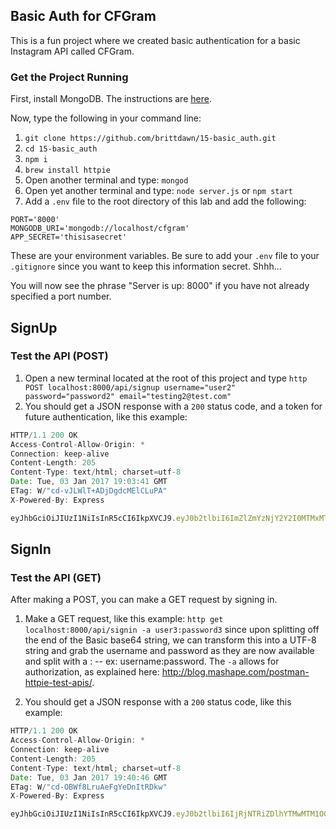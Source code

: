 ## Basic Auth for CFGram

This is a fun project where we created basic authentication for a basic Instagram API called CFGram.

### Get the Project Running

First, install MongoDB. The instructions are [here](https://docs.mongodb.com/manual/installation/).

Now, type the following in your command line:

1. `git clone https://github.com/brittdawn/15-basic_auth.git`
2. `cd 15-basic_auth`
3. `npm i`
4. `brew install httpie`
5. Open another terminal and type: `mongod`
6. Open yet another terminal and type: `node server.js` or `npm start`
7. Add a `.env` file to the root directory of this lab and add the following:

```
PORT='8000'
MONGODB_URI='mongodb://localhost/cfgram'
APP_SECRET='thisisasecret'
```

These are your environment variables. Be sure to add your `.env` file to your `.gitignore` since you want to keep this information secret. Shhh...

You will now see the phrase "Server is up: 8000" if you have not already specified a port number.

## SignUp
### Test the API (POST)

1. Open a new terminal located at the root of this project and type `http POST localhost:8000/api/signup username="user2" password="password2" email="testing2@test.com"`
2. You should get a JSON response with a `200` status code, and a token for future authentication, like this example:

``` javascript
HTTP/1.1 200 OK
Access-Control-Allow-Origin: *
Connection: keep-alive
Content-Length: 205
Content-Type: text/html; charset=utf-8
Date: Tue, 03 Jan 2017 19:03:41 GMT
ETag: W/"cd-vJLWlT+ADjDgdcMElCLuPA"
X-Powered-By: Express

eyJhbGciOiJIUzI1NiIsInR5cCI6IkpXVCJ9.eyJ0b2tlbiI6ImZlZmYzNjY2Y2I0MTMxMTYwZmY2ZGYxYmM3ZmIyMWFhNjc5NzFlMDZkMzk2MGYwNzdkNjRmYjI1ZTNhYzA5NzEiLCJpYXQiOjE0ODM0NzAyMjF9.Ug3fs21ijn_1cEX2pZi3N4DQJcyEPugg6YyFlunzw-k
```

## SignIn
### Test the API (GET)

After making a POST, you can make a GET request by signing in.

1. Make a GET request, like this example: `http get localhost:8000/api/signin -a user3:password3` since
upon splitting off the end of the Basic base64 string, we can transform this into a UTF-8 string and grab the username and password as they are now available and split with a : --
ex: username:password. The `-a` allows for authorization, as explained here: http://blog.mashape.com/postman-httpie-test-apis/.

2. You should get a JSON response with a `200` status code, like this example:

``` javascript
HTTP/1.1 200 OK
Access-Control-Allow-Origin: *
Connection: keep-alive
Content-Length: 205
Content-Type: text/html; charset=utf-8
Date: Tue, 03 Jan 2017 19:40:46 GMT
ETag: W/"cd-OBWf8LruAeFgYeDnItRDkw"
X-Powered-By: Express

eyJhbGciOiJIUzI1NiIsInR5cCI6IkpXVCJ9.eyJ0b2tlbiI6IjRjNTRiZDlhYTMwMTM1OGJlMzNkZDUyZDY2YjE5ODkxOTEyNGQ5MTkzOGNhMDNiMzIzOTVlMWU0Njg1ZjM0MTEiLCJpYXQiOjE0ODM0NzI0NDZ9.mgo_VMcTfIaEbSoWUIlXjLswHLL5ZULW-e2egBtYPhU
```
